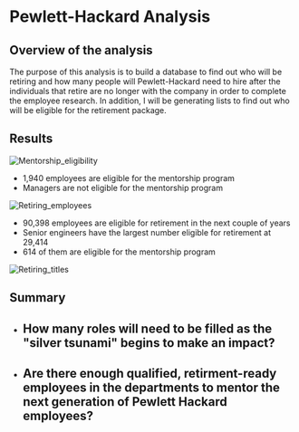 # Pewlett-Hackard Analysis
## Overview of the analysis

The purpose of this analysis is to build a database to find out who will be retiring and how many people will Pewlett-Hackard need to hire after the individuals that retire are no longer with the company in order to complete the employee research. In addition, I will be generating lists to find out who will be eligible for the retirement package.

## Results

![Mentorship_eligibility](https://user-images.githubusercontent.com/97328622/159175942-da3da1d1-e953-4a46-818c-950e50934f5a.png)

* 1,940 employees are eligible for the mentorship program
* Managers are not eligible for the mentorship program

![Retiring_employees](https://user-images.githubusercontent.com/97328622/159175958-a7f1d79e-c505-46c8-aeee-5163a2217776.png)

* 90,398 employees are eligible for retirement in the next couple of years
* Senior engineers have the largest number eligible for retirement at 29,414
* 614 of them are eligible for the mentorship program

![Retiring_titles](https://user-images.githubusercontent.com/97328622/159175966-1ffb0f90-058e-48a5-b626-46c6d20b52f1.png)

## Summary

* How many roles will need to be filled as the "silver tsunami" begins to make an impact?
  -

* Are there enough qualified, retirment-ready employees in the departments to mentor the next generation of Pewlett Hackard employees?
  -
